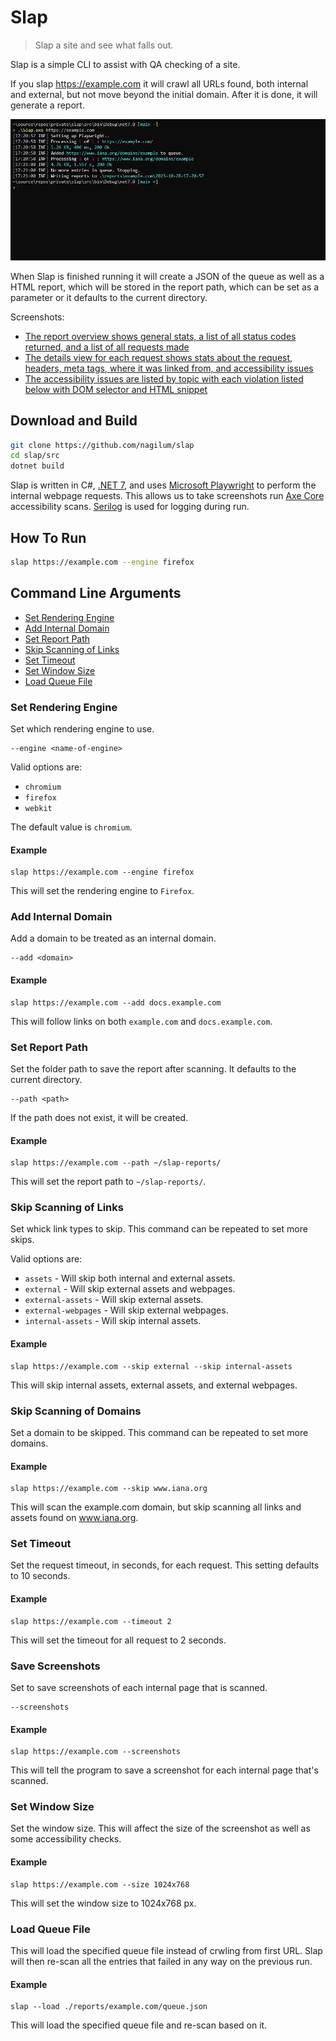 # Slap

> Slap a site and see what falls out.

Slap is a simple CLI to assist with QA checking of a site. 

If you slap https://example.com it will crawl all URLs found, both internal and external, but not move beyond the initial domain. After it is done, it will generate a report.

![CLI Example](assets/cli-example.png?raw=true)

When Slap is finished running it will create a JSON of the queue as well as a HTML report, which will be stored in the report path, which can be set as a parameter or it defaults to the current directory.

Screenshots:

* [The report overview shows general stats, a list of all status codes returned, and a list of all requests made](assets/report-overview.png)
* [The details view for each request shows stats about the request, headers, meta tags, where it was linked from, and accessibility issues](assets/report-details.png)
* [The accessibility issues are listed by topic with each violation listed below with DOM selector and HTML snippet](assets/report-details-accessibility-issues.png)

## Download and Build

```bash
git clone https://github.com/nagilum/slap
cd slap/src
dotnet build
```

Slap is written in C#, [.NET 7](https://dotnet.microsoft.com/en-us/download/dotnet/7.0#runtime-7.0.13), and uses [Microsoft Playwright](https://www.nuget.org/packages/Microsoft.Playwright) to perform the internal webpage requests. This allows us to take screenshots run [Axe Core](https://www.nuget.org/packages/Deque.AxeCore.Playwright) accessibility scans. [Serilog](https://www.nuget.org/packages/Serilog) is used for logging during run.

## How To Run

```bash
slap https://example.com --engine firefox
```

## Command Line Arguments

* [Set Rendering Engine](#set-rendering-engine)
* [Add Internal Domain](#add-internal-domain)
* [Set Report Path](#set-report-path)
* [Skip Scanning of Links](#skip-scanning-of-links)
* [Set Timeout](#set-timeout)
* [Set Window Size](#set-window-size)
* [Load Queue File](#load-queue-file)

### Set Rendering Engine

Set which rendering engine to use.

```
--engine <name-of-engine>
```

Valid options are:

* `chromium`
* `firefox`
* `webkit`

The default value is `chromium`.

#### Example

```
slap https://example.com --engine firefox
```

This will set the rendering engine to `Firefox`.


### Add Internal Domain

Add a domain to be treated as an internal domain.

```
--add <domain>
```

#### Example

```
slap https://example.com --add docs.example.com
```

This will follow links on both `example.com` and `docs.example.com`.


### Set Report Path

Set the folder path to save the report after scanning. It defaults to the current directory.

```
--path <path>
```

If the path does not exist, it will be created.

#### Example

```
slap https://example.com --path ~/slap-reports/
```

This will set the report path to `~/slap-reports/`.

### Skip Scanning of Links

Set whick link types to skip. This command can be repeated to set more skips.

Valid options are:

* `assets` - Will skip both internal and external assets.
* `external` - Will skip external assets and webpages.
* `external-assets` - Will skip external assets.
* `external-webpages` - Will skip external webpages.
* `internal-assets` - Will skip internal assets.

#### Example

```
slap https://example.com --skip external --skip internal-assets
```

This will skip internal assets, external assets, and external webpages.

### Skip Scanning of Domains

Set a domain to be skipped. This command can be repeated to set more domains.

#### Example

```
slap https://example.com --skip www.iana.org
```

This will scan the example.com domain, but skip scanning all links and assets found on www.iana.org.

### Set Timeout

Set the request timeout, in seconds, for each request. This setting defaults to 10 seconds.

#### Example

```
slap https://example.com --timeout 2
```

This will set the timeout for all request to 2 seconds.

### Save Screenshots

Set to save screenshots of each internal page that is scanned.

```
--screenshots
```

#### Example

```
slap https://example.com --screenshots
```

This will tell the program to save a screenshot for each internal page that's scanned.

### Set Window Size

Set the window size. This will affect the size of the screenshot as well as some accessibility checks.

#### Example

```
slap https://example.com --size 1024x768
```

This will set the window size to 1024x768 px.

### Load Queue File

This will load the specified queue file instead of crwling from first URL.
Slap will then re-scan all the entries that failed in any way on the previous run.

#### Example

```
slap --load ./reports/example.com/queue.json
```

This will load the specified queue file and re-scan based on it.